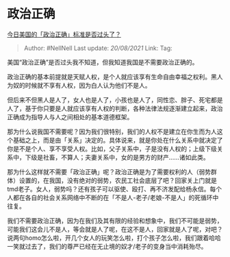 # 政治正确
[今日美国的「政治正确」标准是否过头了？](https://www.zhihu.com/question/41295018/answer/561493728)

> Author: #NellNell 
> Last update: *20/08/2021* 
> Link:
> Tag: 

美国“政治正确”是否过头我不知道，但我知道我国是不需要政治正确的。

  

政治正确的基本前提就是天赋人权，是个人就应该享有生命自由幸福之权利。黑人为奴的时候就不享有人权，因为白人认为他们不是人。

  

但后来不但黑人是人了，女人也是人了，小孩也是人了，同性恋、胖子、死宅都是人了，基于你只要是人就应该享有人权的判断，各种法律法规逐渐建立起来，政治正确成为指导人与人之间相处的基本道德框架。

  

那为什么说我国不需要呢？因为我们很特别，我们的人权不是建立在你生而为人这个基础之上，而是由「关系」决定的。具体说来，就是你处在什么关系中就决定了你是不是个人、享不享受人权。比如，父子关系中，子是没有人权的；上级下级关系中，下级是社畜，不算人；夫妻关系中，女的是男方的财产……诸如此类。

  

那为什么这样就不需要「政治正确」呢？政治正确是为了需要权利的人（弱势群体）设置的，在我国，没有绝对的弱势，农民工社会底层了吧？回家关上门就是tmd老子。女人，弱势吗？还有孩子可以驱使、殴打、再不济发配给杨永信。每个人都在各自的社会关系网络中不断的在「不是人-老子/老娘-不是人」的死循环中往复。

  

我们不需要政治正确，因为在我们及其有限的经验和想象中，我们不可能是弱势，可能我们这会儿不是人，等会就是人了呢，在这不是人，回家就是人了呢，对吧？说两句homo怎么啦，开几个女人的玩笑怎么啦，打个孩子怎么啦，我们跟着哈哈一笑就过去了，我们的尊严已经在无止境的奴才/老子的变身当中消耗殆尽。